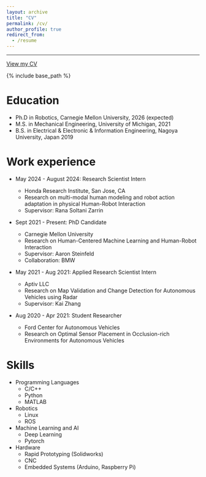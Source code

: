 ```yaml
---
layout: archive
title: "CV"
permalink: /cv/
author_profile: true
redirect_from:
  - /resume
---
```

---
[View my CV](http://ngohuyquyen.github.io/files/resume.pdf)

{% include base_path %}

Education
======
* Ph.D in Robotics, Carnegie Mellon University, 2026 (expected)
* M.S. in Mechanical Engineering, University of Michigan, 2021
* B.S. in Electrical & Electronic & Information Engineering, Nagoya University, Japan 2019

Work experience
======
* May 2024 - August 2024: Research Scientist Intern
  * Honda Research Institute, San Jose, CA
  * Research on multi-modal human modeling and robot action adaptation in physical Human-Robot Interaction
  * Supervisor: Rana Soltani Zarrin
  
* Sept 2021 - Present: PhD Candidate
  * Carnegie Mellon University
  * Research on Human-Centered Machine Learning and Human-Robot Interaction
  * Supervisor: Aaron Steinfeld
  * Collaboration: BMW

* May 2021 - Aug 2021: Applied Research Scientist Intern
  * Aptiv LLC
  * Research on Map Validation and Change Detection for Autonomous Vehicles using Radar
  * Supervisor: Kai Zhang

* Aug 2020 - Apr 2021: Student Researcher
  * Ford Center for Autonomous Vehicles
  * Research on Optimal Sensor Placement in Occlusion-rich Environments for Autonomous Vehicles
  
Skills
======
* Programming Languages
  * C/C++
  * Python
  * MATLAB
* Robotics
  * Linux
  * ROS
* Machine Learning and AI
  * Deep Learning
  * Pytorch
* Hardware
  * Rapid Prototyping (Solidworks)
  * CNC
  * Embedded Systems (Arduino, Raspberry Pi)

<!-- Publications
======
  <ul>{% for post in site.publications %}
    {% include archive-single-cv.html %}
  {% endfor %}</ul>
  
Talks
======
  <ul>{% for post in site.talks %}
    {% include archive-single-talk-cv.html %}
  {% endfor %}</ul>
  
Teaching
======
  <ul>{% for post in site.teaching %}
    {% include archive-single-cv.html %}
  {% endfor %}</ul>

Service and leadership
======
* Currently signed in to 43 different slack teams -->
